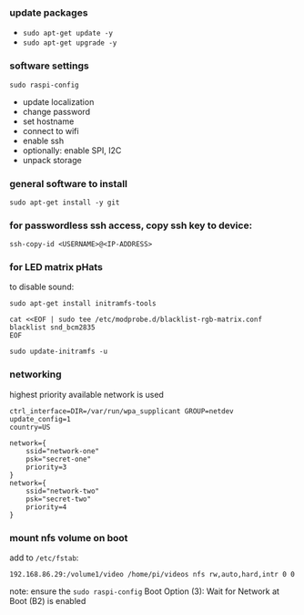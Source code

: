 ### update packages
* `sudo apt-get update -y`
* `sudo apt-get upgrade -y`

### software settings
`sudo raspi-config`
* update localization
* change password
* set hostname
* connect to wifi
* enable ssh
* optionally: enable SPI, I2C
* unpack storage

### general software to install
`sudo apt-get install -y git`

### for passwordless ssh access,  copy ssh key to device:
`ssh-copy-id <USERNAME>@<IP-ADDRESS>`

### for LED matrix pHats
to disable sound:

`sudo apt-get install initramfs-tools`

```shell
cat <<EOF | sudo tee /etc/modprobe.d/blacklist-rgb-matrix.conf
blacklist snd_bcm2835
EOF
```

`sudo update-initramfs -u`

### networking

highest priority available network is used

```
ctrl_interface=DIR=/var/run/wpa_supplicant GROUP=netdev
update_config=1
country=US

network={
	ssid="network-one"
	psk="secret-one"
	priority=3
}
network={
	ssid="network-two"
	psk="secret-two"
	priority=4
}
```

### mount nfs volume on boot

add to `/etc/fstab`:
```
192.168.86.29:/volume1/video /home/pi/videos nfs rw,auto,hard,intr 0 0

```
note: ensure the `sudo raspi-config` Boot Option (3): Wait for Network at Boot (B2) is enabled
